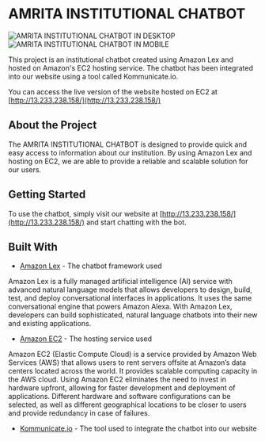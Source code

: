 # AMRITA INSTITUTIONAL CHATBOT

![AMRITA INSTITUTIONAL CHATBOT IN DESKTOP](https://imgur.com/FtX7uDA.jpg)
![AMRITA INSTITUTIONAL CHATBOT IN MOBILE](https://imgur.com/DytbkVC.jpg)


This project is an institutional chatbot created using Amazon Lex and hosted on Amazon's EC2 hosting service. The chatbot has been integrated into our website using a tool called Kommunicate.io.

You can access the live version of the website hosted on EC2 at [http://13.233.238.158/](http://13.233.238.158/)

## About the Project

The AMRITA INSTITUTIONAL CHATBOT is designed to provide quick and easy access to information about our institution. By using Amazon Lex and hosting on EC2, we are able to provide a reliable and scalable solution for our users.

## Getting Started

To use the chatbot, simply visit our website at [http://13.233.238.158/](http://13.233.238.158/) and start chatting with the bot.

## Built With

- [Amazon Lex](https://aws.amazon.com/lex/) - The chatbot framework used

Amazon Lex is a fully managed artificial intelligence (AI) service with advanced natural language models that allows developers to design, build, test, and deploy conversational interfaces in applications. It uses the same conversational engine that powers Amazon Alexa. With Amazon Lex, developers can build sophisticated, natural language chatbots into their new and existing applications.
- [Amazon EC2](https://aws.amazon.com/ec2/) - The hosting service used

Amazon EC2 (Elastic Compute Cloud) is a service provided by Amazon Web Services (AWS) that allows users to rent servers offsite at Amazon’s data centers located across the world. It provides scalable computing capacity in the AWS cloud. Using Amazon EC2 eliminates the need to invest in hardware upfront, allowing for faster development and deployment of applications. Different hardware and software configurations can be selected, as well as different geographical locations to be closer to users and provide redundancy in case of failures.
- [Kommunicate.io](https://www.kommunicate.io/) - The tool used to integrate the chatbot into our website
